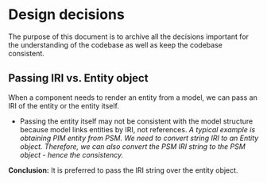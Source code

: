 # Design decisions

The purpose of this document is to archive all the decisions important for the understanding of the codebase as well as keep the codebase consistent.

## Passing IRI vs. Entity object
When a component needs to render an entity from a model, we can pass an IRI of the entity or the entity itself.

 - Passing the entity itself may not be consistent with the model structure because model links entities by IRI, not references. *A typical example is obtaining PIM entity from PSM. We need to convert string IRI to an Entity object. Therefore, we can also convert the PSM IRI string to the PSM object - hence the consistency.*

**Conclusion:** It is preferred to pass the IRI string over the entity object.
